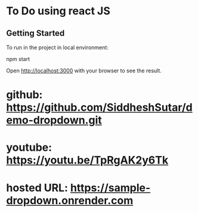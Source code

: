 # To Do using react JS

## Getting Started

To run in the project in local environment:

npm start

Open [http://localhost:3000](http://localhost:3000) with your browser to see the result.

# github: https://github.com/SiddheshSutar/demo-dropdown.git
# youtube: https://youtu.be/TpRgAK2y6Tk
# hosted URL: https://sample-dropdown.onrender.com

